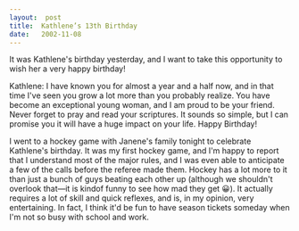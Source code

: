 ```yaml
---
layout:  post
title:  Kathlene’s 13th Birthday
date:   2002-11-08
---
```


It was Kathlene's birthday yesterday, and I want to take this opportunity to wish her a very happy birthday!

Kathlene: I have known you for almost a year and a half now, and in that time I've seen you grow a lot more than you probably realize. You have become an exceptional young woman, and I am proud to be your friend. Never forget to pray and read your scriptures. It sounds so simple, but I can promise you it will have a huge impact on your life. Happy Birthday!

I went to a hockey game with Janene's family tonight to celebrate Kathlene's birthday. It was my first hockey game, and I'm happy to report that I understand most of the major rules, and I was even able to anticipate a few of the calls before the referee made them. Hockey has a lot more to it than just a bunch of guys beating each other up (although we shouldn't overlook that—it is kindof funny to see how mad they get 😀). It actually requires a lot of skill and quick reflexes, and is, in my opinion, very entertaining. In fact, I think it'd be fun to have season tickets someday when I'm not so busy with school and work.